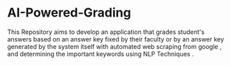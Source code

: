 # AI-Powered-Grading

This Repository aims to develop an application that grades student's answers based on an answer key fixed by their faculty or by an answer key generated 
by the system itself with automated web scraping from google , and determining the important keywords using NLP Techniques .

